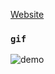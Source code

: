 
[Website](https://salvatore-fiannaca.github.io/Encrypt-Decrypt-App)

### `gif`
![demo](https://user-images.githubusercontent.com/68102669/133474954-7bf9bf4a-cef7-4f5e-841d-de3adc068b40.gif)
